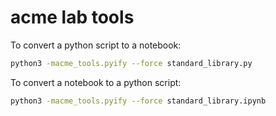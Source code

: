 # acme lab tools

To convert a python script to a notebook:

```bash
python3 -macme_tools.pyify --force standard_library.py
```

To convert a notebook to a python script:

```bash
python3 -macme_tools.pyify --force standard_library.ipynb
```